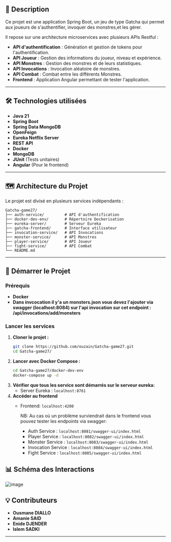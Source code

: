 
## 📌 Description
Ce projet est une application Spring Boot, un jeu de type Gatcha qui permet aux joueurs de s'authentifier, invoquer des monstres,et les gérer.

Il repose sur une architecture microservices avec plusieurs APIs Restful :
- **API d'authentification** : Génération et gestion de tokens pour l'authentification.
- **API Joueur** : Gestion des informations du joueur, niveau et expérience.
- **API Monstres** : Gestion des monstres et de leurs statistiques.
- **API Invocations** : Invocation aléatoire de monstres.
- **API Combat** : Combat entre les différents Monstres.
- **Frontend** : Application Angular permettant de tester l'application.

---

## 🛠️ Technologies utilisées
- **Java 21**
- **Spring Boot**
- **Spring Data MongoDB**
- **OpenFeign**
- **Eureka Netflix Server**
- **REST API**
- **Docker**
- **MongoDB**
- **JUnit** (Tests unitaires)
- **Angular** (Pour le frontend)

---

## 🗺️ Architecture du Projet
Le projet est divisé en plusieurs services indépendants :
```
Gatcha-game27/
├── auth-service/         # API d'authentification
├── docker-dev-env/       # Répertoire Dockerisation
├── eureka-server/        # Serveur Eureka
├── gatcha-frontend/      # Interface utilisateur
├── invocation-service/   # API Invocations
├── monster-service/      # API Monstres
├── player-service/       # API Joueur
├── fight-service/        # API Combat         
└── README.md
```

---

## 🚀 Démarrer le Projet

### Prérequis
- **Docker**
- **Dans invcocation il y'a un monsters.json vous devez l'ajouter via swagger (localhost:8084) sur l'api invocation sur cet endpoint : /api/invocations/add/monsters**

### Lancer les services
1. **Cloner le projet :**
   ```bash
   git clone https://github.com/ouzain/Gatcha-game27.git
   cd Gatcha-game27/
   ```
2. **Lancer avec Docker Compose :**
   ```bash
   cd Gatcha-game27/docker-dev-env
   docker-compose up -d
   ```
3. **Vérifier que tous les service sont démarrés sur le serveur eureka:**
   - Server Eureka : `localhost:8761` 
4. **Accéder au frontend**
   - Frontend: `localhost:4200`
     
      NB: Au cas où un problème surviendrait dans le frontend vous pouvez tester les endpoints via swagger:
      - Auth Service : `localhost:8081/swagger-ui/index.html`
      - Player Service : `localhost:8082/swagger-ui/index.html`
      - Monster Service : `localhost:8083/swagger-ui/index.html`
      - Invocation Service : `localhost:8084/swagger-ui/index.html`
      - Fight Service : `localhost:8085/swagger-ui/index.html`
      

## 📊 Schéma des Interactions

![image](https://github.com/user-attachments/assets/fbd0ed19-8e72-4a6f-8f27-c78bb90f1ae9)




## 💡 Contributeurs
- **Ousmane DIALLO** 
- **Amanie SAID**
- **Enide DJENDER**
- **Islem SADKI**


---





